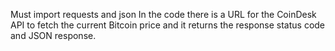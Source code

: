 Must import requests and json
In the code there is a URL for the CoinDesk API 
to fetch the current Bitcoin price and it returns
the response status code and JSON response.

